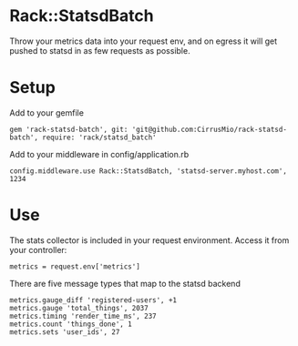 # Rack::StatsdBatch

Throw your metrics data into your request env, and on egress it will get pushed
to statsd in as few requests as possible.

# Setup

Add to your gemfile

    gem 'rack-statsd-batch', git: 'git@github.com:CirrusMio/rack-statsd-batch', require: 'rack/statsd_batch'

Add to your middleware in config/application.rb

    config.middleware.use Rack::StatsdBatch, 'statsd-server.myhost.com', 1234

# Use

The stats collector is included in your request environment. Access it from your
controller:

    metrics = request.env['metrics']

There are five message types that map to the statsd backend

    metrics.gauge_diff 'registered-users', +1
    metrics.gauge 'total_things', 2037
    metrics.timing 'render_time_ms', 237
    metrics.count 'things_done', 1
    metrics.sets 'user_ids', 27

